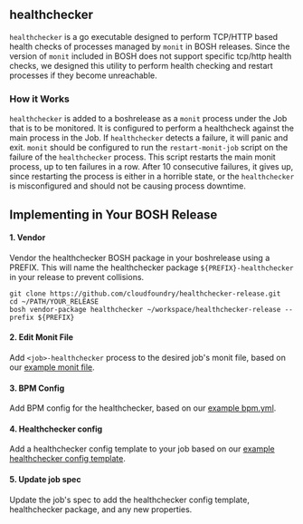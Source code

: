 ## healthchecker

`healthchecker` is a go executable designed to perform TCP/HTTP based health checks of
processes managed by `monit` in BOSH releases. Since the version of `monit` included in
BOSH does not support specific tcp/http health checks, we designed this utility to perform
health checking and restart processes if they become unreachable.

### How it Works

`healthchecker` is added to a boshrelease as a `monit` process under the Job that is to be monitored.
It is configured to perform a healthcheck against the main process in the Job. If `healthchecker`
detects a failure, it will panic and exit. `monit` should be configured to run the `restart-monit-job`
script on the failure of the `healthchecker` process. This script restarts the main monit process,
up to ten failures in a row. After 10 consecutive failures, it gives up, since restarting the process
is either in a horrible state, or the `healthchecker` is misconfigured and should not be causing
process downtime.

## Implementing in Your BOSH Release

#### 1. Vendor
Vendor the healthchecker BOSH package in your boshrelease using a PREFIX. This will name the healthchecker package `${PREFIX}-healthchecker` in your release to prevent collisions.
```
git clone https://github.com/cloudfoundry/healthchecker-release.git
cd ~/PATH/YOUR_RELEASE
bosh vendor-package healthchecker ~/workspace/healthchecker-release --prefix ${PREFIX}
```
#### 2. Edit Monit File
Add `<job>-healthchecker` process to the desired job's monit file, based on our [example monit file](jobs/example/monit).

#### 3. BPM Config
Add BPM config for the healthchecker, based on our [example bpm.yml](jobs/example/templates/bpm.yml.erb).

#### 4. Healthchecker config
Add a healthchecker config template to your job based on our [example healthchecker config template](jobs/example/templates/healthchecker.yml.erb).

#### 5. Update job spec
Update the job's spec to add the healthchecker config template, healthchecker package, and any new properties.
